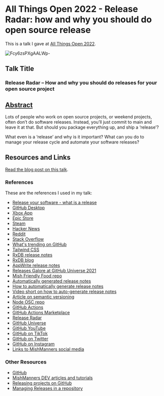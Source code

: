 # All Things Open 2022 - Release Radar: how and why you should do open source release

This is a talk I gave at [All Things Open 2022](https://2022.allthingsopen.org/speakers/michelle-mannering/).

![Fcy6zsPXgAALWp-](https://user-images.githubusercontent.com/36594527/199431906-2c67adb1-631f-4c64-ab4d-429373ab8af6.jpg)

## Talk Title

### Release Radar – How and why you should do releases for your open source project

## [Abstract](https://2022.allthingsopen.org/sessions/release-radar-how-and-why-you-should-do-releases-for-your-open-source-project/)

Lots of people who work on open source projects, or weekend projects, often don’t do software releases. Instead, you’ll just commit to main and leave it at that. But should you package everything up, and ship a ‘release’?

What even is a ‘release’ and why is it important? What can you do to manage your release cycle and automate your software releases?

## Resources and Links

[Read the blog post on this talk]().

### References

These are the references I used in my talk:

- [Release your software - what is a release](https://github.blog/2013-07-02-release-your-software)
- [GitHub Desktop](https://desktop.github.com/)
- [Xbox App](https://www.xbox.com/en-US/microsoft-store)
- [Epic Store](https://store.epicgames.com/en-US/)
- [Steam](https://store.steampowered.com/)
- [Hacker News](https://news.ycombinator.com/)
- [Reddit](https://www.reddit.com/)
- [Stack Overflow](https://stackoverflow.com/)
- [What's trending on GitHub](https://github.com/trending)
- [Tailwind CSS](https://tailwindcss.com/blog/tailwindcss-v3)
- [RxDB release notes](https://github.com/pubkey/rxdb/releases/tag/13.0.0)
- [RxDB blog](https://rxdb.info/releases/13.0.0.html)
- [AppWrite release notes](https://github.com/appwrite/appwrite/releases/tag/1.0.0)
- [Releases Galore at GitHub Universe 2021](https://www.youtube.com/watch?v=EiJEFrXVVr8&ab_channel=GitHub)
- [Mish Friendly Food repo](https://github.com/mishmanners/mish-friendly-food)
- [Automatically generated release notes](https://docs.github.com/en/repositories/releasing-projects-on-github/automatically-generated-release-notes)
- [How to automatically generate release notes](https://dev.to/github/how-to-automatically-generate-release-notes-for-your-project-2ng8)
- [Video short on how to auto-generate release notes](https://youtu.be/8ryjj5x6FlQ)
- [Article on semantic versioning](https://dev.to/mishmanners/shipping-a-new-open-source-project-have-you-thought-about-release-naming-150n)
- [Node OSC repo](https://github.com/MylesBorins/node-osc)
- [GitHub Actions](https://github.com/features/actions)
- [GitHub Actions Marketplace](https://github.com/marketplace?type=actions)
- [Release Radar](https://releaseradar.github.com)
- [GitHub Universe](https://githubuniverse.com/)
- [GitHub YouTube](https://youtube.com/c/github)
- [GitHub on TikTok](https://tiktok.com/github)
- [GitHub on Twitter](https://twitter.com/github)
- [GitHub on Instagram](https://instagram.com/github)
- [Links to MishManners social media](https://mishmanners.info)

### Other Resources

- [GitHub](https://github.com)
- [MishManners DEV articles and tutorials](https://dev.to/mishmanners)
- [Releasing projects on GitHub](https://docs.github.com/en/repositories/releasing-projects-on-github)
- [Managing Releases in a repository](https://docs.github.com/en/repositories/releasing-projects-on-github/managing-releases-in-a-repository)
